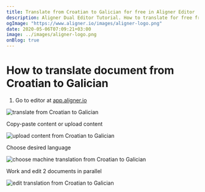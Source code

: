 ```yaml
---
title: Translate from Croatian to Galician for free in Aligner Editor
description: Aligner Dual Editor Tutorial. How to translate for free from Croatian to Galician. Aligner is multilingual document management platform. 
ogImage: "https://www.aligner.io/images/aligner-logo.png"
date: 2020-05-06T07:09:21+03:00
image: ../images/aligner-logo.png
onBlog: true
---
```


# How to translate document from Croatian to Galician

1. Go to editor at [app.aligner.io](https://app.aligner.io "Aligner App web page")

![translate from Croatian to Galician](../aligner-blank-editor.png "translate from Croatian to Galician")

Copy-paste content or upload content

![upload content from Croatian to Galician](../aligner-uploaded-document.png "upload content from Croatian to Galician")

Choose desired language

![choose machine translation from Croatian to Galician](../aligner-language-dropdown.png "choose machine translation from Croatian to Galician")

Work and edit 2 documents in parallel

![edit translation from Croatian to Galician](../aligner-double-sitded-editor.png "edit translation from Croatian to Galician")

